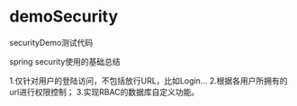 # demoSecurity
securityDemo测试代码

spring security使用的基础总结

1.仅针对用户的登陆访问，不包括放行URL，比如Login...
2.根据各用户所拥有的url进行权限控制；
3.实现RBAC的数据库自定义功能。
